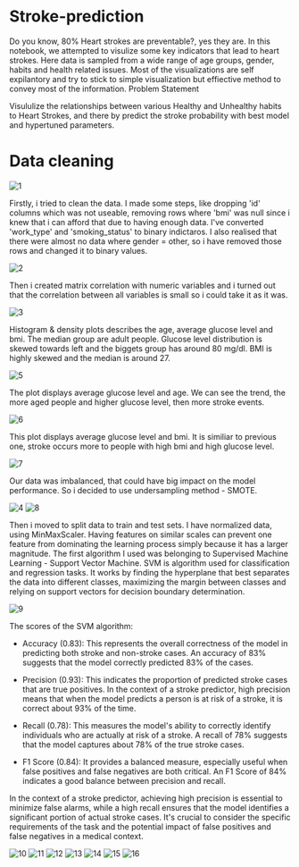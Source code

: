 # Stroke-prediction

Do you know, 80% Heart strokes are preventable?, yes they are. In this notebook, we attempted to visulize some key indicators that lead to heart strokes. Here data is sampled from a wide range of age groups, gender, habits and health related issues. Most of the visualizations are self expilantory and try to stick to simple visualization but effiective method to convey most of the information.
Problem Statement

Visululize the relationships between various Healthy and Unhealthy habits to Heart Strokes, and there by predict the stroke probability with best model and hypertuned parameters.

# Data cleaning

![1](https://github.com/Adsobieszek/Stroke-prediction/assets/134363499/c4ff14f2-bd70-478d-9600-e8bb8968fc1b)

Firstly, i tried to clean the data. I made some steps, like dropping 'id' columns which was not useable,  removing rows where 'bmi' was null since i knew that i can afford that due to having enough data. I've converted 'work_type' and 'smoking_status' to binary indictaros. I also realised that there were almost no data where gender = other, so i have removed those rows and changed it to binary values.

![2](https://github.com/Adsobieszek/Stroke-prediction/assets/134363499/f957fd84-b61f-4a0e-95e9-a3634bb70370)

Then i created matrix correlation with numeric variables and i turned out that the correlation between all variables is small so i could take it as it was.

![3](https://github.com/Adsobieszek/Stroke-prediction/assets/134363499/92c2e65e-3614-4261-8b3d-30de2760b174)

Histogram & density plots describes the age, average glucose level and bmi. The median group are adult people. Glucose level distribution is skewed towards left and the biggets group has around 80 mg/dl. 
BMI is highly skewed and the median is around 27.

![5](https://github.com/Adsobieszek/Stroke-prediction/assets/134363499/37d91426-c4a8-440b-bf43-be3bac7500a3)

The plot displays average glucose level and age. We can see the trend, the more aged people and higher glucose level, then more stroke events.

![6](https://github.com/Adsobieszek/Stroke-prediction/assets/134363499/9f5cf842-21ef-41b5-9c5b-c04270e8195d)

This plot  displays average glucose level and bmi. It is similiar to previous one, stroke occurs more to people with high bmi and high glucose level.

![7](https://github.com/Adsobieszek/Stroke-prediction/assets/134363499/eebe50dc-d583-4482-bf7a-7dc84379fea0)

Our data was imbalanced, that could have big impact on the model performance. So i decided to use undersampling method - SMOTE. 

![4](https://github.com/Adsobieszek/Stroke-prediction/assets/134363499/cb29817a-3c66-42a1-96a0-6a10a9720887)
![8](https://github.com/Adsobieszek/Stroke-prediction/assets/134363499/38ebd536-f49a-4f2a-86c0-62187a1df380)

Then i moved to split data to train and test sets. I have normalized data, using MinMaxScaler. Having features on similar scales can prevent one feature from dominating the learning process simply because it has a larger magnitude. The first algorithm I used was belonging to Supervised Machine Learning - Support Vector Machine. SVM is algorithm used for classification and regression tasks. It works by finding the hyperplane that best separates the data into different classes, maximizing the margin between classes and relying on support vectors for decision boundary determination.

![9](https://github.com/Adsobieszek/Stroke-prediction/assets/134363499/0d6ebdd9-d12d-4a52-a495-08223b0048ea)

The scores of the SVM algorithm:

- Accuracy (0.83): This represents the overall correctness of the model in predicting both stroke and non-stroke cases. An accuracy of 83% suggests that the model correctly predicted 83% of the cases.

- Precision (0.93): This indicates the proportion of predicted stroke cases that are true positives. In the context of a stroke predictor, high precision means that when the model predicts a person is at risk of a stroke, it is correct about 93% of the time.

- Recall (0.78): This measures the model's ability to correctly identify individuals who are actually at risk of a stroke. A recall of 78% suggests that the model captures about 78% of the true stroke cases.

- F1 Score (0.84):  It provides a balanced measure, especially useful when false positives and false negatives are both critical. An F1 Score of 84% indicates a good balance between precision and recall.

In the context of a stroke predictor, achieving high precision is essential to minimize false alarms, while a high recall ensures that the model identifies a significant portion of actual stroke cases. It's crucial to consider the specific requirements of the task and the potential impact of false positives and false negatives in a medical context.


![10](https://github.com/Adsobieszek/Stroke-prediction/assets/134363499/1b9c0881-5c33-4999-861f-fa23eee1c55d)
![11](https://github.com/Adsobieszek/Stroke-prediction/assets/134363499/5af17f3e-cd52-4b05-a7c4-1c33f14e7cf2)
![12](https://github.com/Adsobieszek/Stroke-prediction/assets/134363499/d366c042-b38f-4e44-9d28-27303edaf798)
![13](https://github.com/Adsobieszek/Stroke-prediction/assets/134363499/6ffdf00c-3836-48b4-9ec5-95f6fd6ae0c0)
![14](https://github.com/Adsobieszek/Stroke-prediction/assets/134363499/11492f38-28c4-45f3-bd73-59e75edde578)
![15](https://github.com/Adsobieszek/Stroke-prediction/assets/134363499/9d626e9a-0634-4c7f-8456-874bcde4cd97)
![16](https://github.com/Adsobieszek/Stroke-prediction/assets/134363499/41383527-735f-4536-b4d8-a50375f62e3d)
